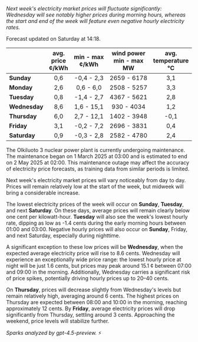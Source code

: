 *Next week's electricity market prices will fluctuate significantly: Wednesday will see notably higher prices during morning hours, whereas the start and end of the week will feature even negative hourly electricity rates.*

Forecast updated on Saturday at 14:18.

|              | avg.<br>price<br>¢/kWh | min - max<br>¢/kWh | wind power<br>min - max<br>MW | avg.<br>temperature<br>°C |
|:-------------|:----------------:|:----------------:|:-------------:|:-------------:|
| **Sunday**   |        0,6       |    -0,4 - 2,3    |       2659 - 6178       |        3,1        |
| **Monday**   |        2,6       |     0,6 - 6,0    |       2508 - 5257       |        3,3        |
| **Tuesday**     |        0,8       |    -1,4 - 2,7    |       4367 - 5621       |        2,8        |
| **Wednesday** |        8,6       |    1,6 - 15,1    |        930 - 4034       |        1,2        |
| **Thursday**     |        6,0       |     2,7 - 12,1   |       1402 - 3948       |       -0,1        |
| **Friday**   |        3,1       |    -0,2 - 7,2    |       2696 - 3831       |        0,4        |
| **Saturday**    |        0,9       |    -0,3 - 2,8    |       2582 - 4780       |        2,4        |

The Olkiluoto 3 nuclear power plant is currently undergoing maintenance. The maintenance began on 1 March 2025 at 03:00 and is estimated to end on 2 May 2025 at 02:00. This maintenance outage may affect the accuracy of electricity price forecasts, as training data from similar periods is limited.

Next week's electricity market prices will vary noticeably from day to day. Prices will remain relatively low at the start of the week, but midweek will bring a considerable increase.

The lowest electricity prices of the week will occur on **Sunday**, **Tuesday**, and next **Saturday**. On these days, average prices will remain clearly below one cent per kilowatt-hour. **Tuesday** will also see the week's lowest hourly rate, dipping as low as -1.4 cents during the early morning hours between 01:00 and 03:00. Negative hourly prices will also occur on **Sunday**, Friday, and next Saturday, especially during nighttime.

A significant exception to these low prices will be **Wednesday**, when the expected average electricity price will rise to 8.6 cents. Wednesday will experience an exceptionally wide price range: the lowest hourly price at night will be just 1.6 cents, but prices may peak around 15.1 ¢ between 07:00 and 09:00 in the morning. Additionally, Wednesday carries a significant risk of price spikes, potentially driving hourly prices up to 20–40 cents.

On **Thursday**, prices will decrease slightly from Wednesday's levels but remain relatively high, averaging around 6 cents. The highest prices on Thursday are expected between 08:00 and 10:00 in the morning, reaching approximately 12 cents. By **Friday**, average electricity prices will drop significantly from Thursday, settling around 3 cents. Approaching the weekend, price levels will stabilize further.

*Sparks analyzed by gpt-4.5-preview.* ⚡
